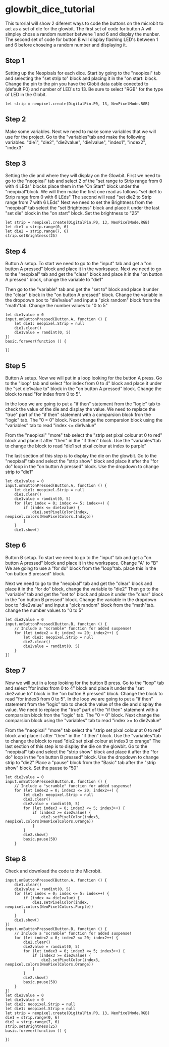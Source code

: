 # glowbit_dice_tutorial
This turorial will show 2 diferent ways to code the buttons on the microbit to act as a set of die for the glowbit.
The first set of code for button A wil simpley chose a random number betwene 1 and 6 and display the munber. 
The second set of code for button B will display flashing LED's between 1 and 6 before choseing a random number and displaying it.

## Step 1 
Setting up the Neopixals for each dice.
Start by going to the "neopixal" tab and selecting the "set strip to" block and placing it in the "on start: block.
Change the pin to the pin you have the Globit data cable conected to (default P0) and number of LED's to 13.
Be sure to select "RGB" for the type of LED in the Globit.

```block
let strip = neopixel.create(DigitalPin.P0, 13, NeoPixelMode.RGB)

```

## Step 2 
Make some variables.
Next we need to make some variables that we will use for the project.
Go to the "variables"tab and make the following variables.
"die1", "die2", "die2value", "die1value", "index1", "index2", "index3"

## Step 3 
Setting the die and where they will display on the Glowbit.
First we need to go to the "neopixal" tab and select 2 of the "set range to Strip range from 0 with 4 LEds" blocks place them in the 'On Start" block under the "neopixal"block.
We will then make the first one read as follows "set die1 to Strip range from 0 with 6 LEds" 
The second will read "set die2 to Strip range from 7 with 6 LEds" 
Next we need to set the Brightness from the "neopixal" tab select the "set Brightness" block and place it under the last "set die" block in the "on start" block.
Set the brightness to "25"


```block
let strip = neopixel.create(DigitalPin.P0, 13, NeoPixelMode.RGB)
let die1 = strip.range(0, 6)
let die2 = strip.range(7, 6)
strip.setBrightness(25)
```

## Step 4 
Button A setup.
To start we need to go to the "input" tab and get a "on button A pressed" block and place it in the workspace.
Next we need to go to the "neopixal" tab and get the "clear" block and place it in the "on button A pressed" block, change the variable to "die1"

Then go to the "variable" tab and get the "set to" block and place it under the "clear" block in the "on button A pressed" block.
Change the variable in the dropdown box to "die1value" and input a "pick random" block from the "math"tab. Change the number values to "0 to 5"

```block 
let die1value = 0
input.onButtonPressed(Button.A, function () {
    let die1: neopixel.Strip = null
    die1.clear()
    die1value = randint(0, 5)
})
basic.forever(function () {
	
})
```


## Step 5 
Button A setup.
Now we will put in a loop looking for the button A press. 
Go to the "loop" tab and select "for index from 0 to 4" block and place it under the "set die1value to" block in the "on button A pressed" block. Change the block to read "for index from 0 to 5".

In the loop we are going to put a "if then" statement from the "logic" tab to check the value of the die and display the value.
We need to replace the "true" part of the "if then" statement with a comparsion block fron the "logic" tab. The "0 = 0" block.
Next change the comparsion block using the "variables" tab to read "index <= die1value"

From the "neopixal" "more" tab select the "strip set pixal colour at 0 to red" block and place it after "then" in the "if then" block.
Use the "variables"tab to change the block to read "die1 set pixal colour at index to purple" 

The last section of this step is to display the die on the glowbit. 
Go to the "neopixal" tab and select the "strip show" block and place it after the "for do" loop in the "on button A pressed" block. Use the dropdown to change strip to "die1"

```block
let die1value = 0
input.onButtonPressed(Button.A, function () {
    let die1: neopixel.Strip = null
    die1.clear()
    die1value = randint(0, 5)
    for (let index = 0; index <= 5; index++) {
        if (index <= die1value) {
            die1.setPixelColor(index, neopixel.colors(NeoPixelColors.Indigo))
        }
    }
    die1.show()
```

## Step 6 
Button B setup.
To start we need to go to the "input" tab and get a "on button A pressed" block and place it in the workspace. Change "A" to "B"
We are going to use a "for do" block from the "loop"tab. place this in the "on button B pressed" block.

Next we need to go to the "neopixal" tab and get the "clear" block and place it in the "for do" block, change the variable to "die2"
Then go to the "variable" tab and get the "set to" block and place it under the "clear" block in the "on button B pressed" block.
Change the variable in the dropdown box to "die2value" and input a "pick random" block from the "math"tab. change the number values to "0 to 5"

```block
let die2value = 0
input.onButtonPressed(Button.B, function () {
    // Include a "scramble" function for added suspense!
    for (let index2 = 0; index2 <= 20; index2++) {
        let die2: neopixel.Strip = null
        die2.clear()
        die2value = randint(0, 5)
    }
})
```

## Step 7 
Now we will put in a loop looking for the button B press. Go to the "loop" tab and select "for index from 0 to 4" block and place it under the "set die2value to" block in the "on button B pressed" block. Change the block to read "for index3 from 0 to 5".
In the loop we are going to put a "if then" statement from the "logic" tab to check the value of the die and display the value.
We need to replace the "true" part of the "if then" statement with a comparsion block fron the "logic" tab. The "0 = 0" block.
Next change the comparsion block using the "variables" tab to read "index >= to die2value"


From the "neopixal" "more" tab select the "strip set pixal colour at 0 to red" block and place it after "then" in the "if then" block.
Use the "variables"tab to change the block to read "die2 set pixal colour at index3 to orange" 
The last section of this step is to display the die on the glowbit. 
Go to the "neopixal" tab and select the "strip show" block and place it after the "for do" loop in the "on button B pressed" block. Use the dropdown to change strip to "die2"
Place a "pause" block from the "Basic" tab after the "strip show" block. Set the pause to "50"

```block
let die2value = 0
input.onButtonPressed(Button.B, function () {
    // Include a "scramble" function for added suspense!
    for (let index2 = 0; index2 <= 20; index2++) {
        let die2: neopixel.Strip = null
        die2.clear()
        die2value = randint(0, 5)
        for (let index3 = 0; index3 <= 5; index3++) {
            if (index3 >= die2value) {
                die2.setPixelColor(index3, neopixel.colors(NeoPixelColors.Orange))
            }
        }
        die2.show()
        basic.pause(50)
    }
```
## Step 8 
Check and download the code to the Microbit.

```block
input.onButtonPressed(Button.A, function () {
    die1.clear()
    die1value = randint(0, 5)
    for (let index = 0; index <= 5; index++) {
        if (index <= die1value) {
            die1.setPixelColor(index, neopixel.colors(NeoPixelColors.Purple))
        }
    }
    die1.show()
})
input.onButtonPressed(Button.B, function () {
    // Include a "scramble" function for added suspense!
    for (let index2 = 0; index2 <= 20; index2++) {
        die2.clear()
        die2value = randint(0, 5)
        for (let index3 = 0; index3 <= 5; index3++) {
            if (index3 >= die2value) {
                die2.setPixelColor(index3, neopixel.colors(NeoPixelColors.Orange))
            }
        }
        die2.show()
        basic.pause(50)
    }
})
let die2value = 0
let die1value = 0
let die2: neopixel.Strip = null
let die1: neopixel.Strip = null
let strip = neopixel.create(DigitalPin.P0, 13, NeoPixelMode.RGB)
die1 = strip.range(0, 6)
die2 = strip.range(7, 6)
strip.setBrightness(25)
basic.forever(function () {
	
})
```
